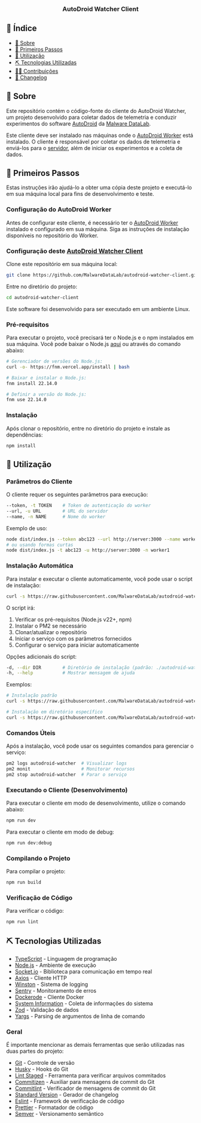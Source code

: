 <h3 align="center">AutoDroid Watcher Client</h3>

## 📝 Índice <a name="summary"></a>

- [📖 Sobre](#about)
- [🏁 Primeiros Passos](#getting_started)
- [📱 Utilização](#usage)
- [⛏️ Tecnologias Utilizadas](#built_using)
- [🤝🏻 Contribuições](docs/CONTRIBUTING.md)
- [💾 Changelog](CHANGELOG.md)

## 📖 Sobre <a name = "about"></a>

Este repositório contém o código-fonte do cliente do AutoDroid Watcher, um projeto desenvolvido para coletar dados de telemetria e conduzir experimentos do software [AutoDroid](https://github.com/MalwareDataLab/autodroid-api) da [Malware DataLab](https://malwaredatalab.github.io/).

Este cliente deve ser instalado nas máquinas onde o [AutoDroid Worker](https://github.com/MalwareDataLab/autodroid-worker) está instalado. O cliente é responsável por coletar os dados de telemetria e enviá-los para o [servidor](https://github.com/MalwareDataLab/autodroid-watcher-server), além de iniciar os experimentos e a coleta de dados.

## 🏁 Primeiros Passos <a name = "getting_started"></a>

Estas instruções irão ajudá-lo a obter uma cópia deste projeto e executá-lo em sua máquina local para fins de desenvolvimento e teste.

### Configuração do AutoDroid Worker

Antes de configurar este cliente, é necessário ter o [AutoDroid Worker](https://github.com/MalwareDataLab/autodroid-worker) instalado e configurado em sua máquina. Siga as instruções de instalação disponíveis no repositório do Worker.

### Configuração deste [AutoDroid Watcher Client](https://github.com/MalwareDataLab/autodroid-watcher-client)

Clone este repositório em sua máquina local:

```bash
git clone https://github.com/MalwareDataLab/autodroid-watcher-client.git
```

Entre no diretório do projeto:

```bash
cd autodroid-watcher-client
```

Este software foi desenvolvido para ser executado em um ambiente Linux.

### Pré-requisitos

Para executar o projeto, você precisará ter o Node.js e o npm instalados em sua máquina. Você pode baixar o Node.js [aqui](https://nodejs.org/) ou através do comando abaixo:

```bash
# Gerenciador de versões do Node.js:
curl -o- https://fnm.vercel.app/install | bash

# Baixar e instalar o Node.js:
fnm install 22.14.0

# Definir a versão do Node.js:
fnm use 22.14.0
```

### Instalação

Após clonar o repositório, entre no diretório do projeto e instale as dependências:

```bash
npm install
```

## 📱 Utilização <a name="usage"></a>

### Parâmetros do Cliente

O cliente requer os seguintes parâmetros para execução:

```bash
--token, -t TOKEN    # Token de autenticação do worker
--url, -u URL        # URL do servidor
--name, -n NAME      # Nome do worker
```

Exemplo de uso:
```bash
node dist/index.js --token abc123 --url http://server:3000 --name worker1
# ou usando formas curtas
node dist/index.js -t abc123 -u http://server:3000 -n worker1
```

### Instalação Automática

Para instalar e executar o cliente automaticamente, você pode usar o script de instalação:

```bash
curl -s https://raw.githubusercontent.com/MalwareDataLab/autodroid-watcher-client/main/install.sh | bash -s -- --token abc123 --url http://server:3000 --name worker1
```

O script irá:
1. Verificar os pré-requisitos (Node.js v22+, npm)
2. Instalar o PM2 se necessário
3. Clonar/atualizar o repositório
4. Iniciar o serviço com os parâmetros fornecidos
5. Configurar o serviço para iniciar automaticamente

Opções adicionais do script:
```bash
-d, --dir DIR        # Diretório de instalação (padrão: ./autodroid-watcher-client)
-h, --help           # Mostrar mensagem de ajuda
```

Exemplos:
```bash
# Instalação padrão
curl -s https://raw.githubusercontent.com/MalwareDataLab/autodroid-watcher-client/main/install.sh | bash -s -- --token abc123 --url http://server:3000 --name worker1

# Instalação em diretório específico
curl -s https://raw.githubusercontent.com/MalwareDataLab/autodroid-watcher-client/main/install.sh | bash -s -- -t abc123 -u http://server:3000 -n worker1 -d /opt/autodroid
```

### Comandos Úteis

Após a instalação, você pode usar os seguintes comandos para gerenciar o serviço:

```bash
pm2 logs autodroid-watcher  # Visualizar logs
pm2 monit                   # Monitorar recursos
pm2 stop autodroid-watcher  # Parar o serviço
```

### Executando o Cliente (Desenvolvimento)

Para executar o cliente em modo de desenvolvimento, utilize o comando abaixo:

```bash
npm run dev
```

Para executar o cliente em modo de debug:

```bash
npm run dev:debug
```

### Compilando o Projeto

Para compilar o projeto:

```bash
npm run build
```

### Verificação de Código

Para verificar o código:

```bash
npm run lint
```

## ⛏️ Tecnologias Utilizadas <a name = "built_using"></a>

- [TypeScript](https://www.typescriptlang.org/) - Linguagem de programação
- [Node.js](https://nodejs.org/) - Ambiente de execução
- [Socket.io](https://socket.io/) - Biblioteca para comunicação em tempo real
- [Axios](https://axios-http.com/) - Cliente HTTP
- [Winston](https://github.com/winstonjs/winston) - Sistema de logging
- [Sentry](https://sentry.io/) - Monitoramento de erros
- [Dockerode](https://github.com/apocas/dockerode) - Cliente Docker
- [System Information](https://github.com/sebhildebrandt/systeminformation) - Coleta de informações do sistema
- [Zod](https://zod.dev/) - Validação de dados
- [Yargs](https://yargs.js.org/) - Parsing de argumentos de linha de comando

### Geral

É importante mencionar as demais ferramentas que serão utilizadas nas duas partes do projeto:

- [Git](https://git-scm.com/) - Controle de versão
- [Husky](https://typicode.github.io/husky/#/) - Hooks do Git
- [Lint Staged](https://github.com/okonet/lint-staged) - Ferramenta para verificar arquivos commitados
- [Commitizen](https://github.com/commitizen/cz-cli) - Auxiliar para mensagens de commit do Git
- [Commitlint](https://commitlint.js.org/) - Verificador de mensagens de commit do Git
- [Standard Version](https://github.com/conventional-changelog/standard-version) - Gerador de changelog
- [Eslint](https://eslint.org/) - Framework de verificação de código
- [Prettier](https://prettier.io/) - Formatador de código
- [Semver](https://semver.org/) - Versionamento semântico 